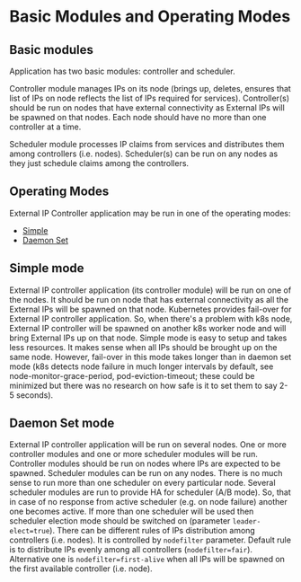 Basic Modules and Operating Modes
=================================

## Basic modules

Application has two basic modules: controller and scheduler. 

Controller module manages IPs on its node (brings up, deletes, ensures that list
of IPs on node reflects the list of IPs required for services).
Controller(s) should be run on nodes that have external connectivity as
External IPs will be spawned on that nodes. Each node should have no more than
one controller at a time.

Scheduler module processes IP claims from services and distributes them among
controllers (i.e. nodes).
Scheduler(s) can be run on any nodes as they just schedule claims among the
controllers.

## Operating Modes

External IP Controller application may be run in one of the operating modes:
* [Simple](#simple-mode)
* [Daemon Set](#daemon-set)

## Simple mode

External IP controller application (its controller module) will be run on one of
the nodes. It should be run on node that has external connectivity as all the
External IPs will be spawned on that node.
Kubernetes provides fail-over for External IP controller application. So, when
there's a problem with k8s node, External IP controller will be spawned on
another k8s worker node and will bring External IPs up on that node.
Simple mode is easy to setup and takes less resources. It makes sense when all
IPs should be brought up on the same node. However, fail-over in this mode takes
longer than in daemon set mode (k8s detects node failure in much longer
intervals by default, see node-monitor-grace-period, pod-eviction-timeout; these
could be minimized but there was no research on how safe is it to set them to
say 2-5 seconds).

## Daemon Set mode

External IP controller application will be run on several nodes. One or more
controller modules and one or more scheduler modules will be run. Controller
modules should be run on nodes where IPs are expected to be spawned. Scheduler
modules can be run on any nodes. There is no much sense to run more than one
scheduler on every particular node. Several scheduler modules are run to provide
HA for scheduler (A/B mode). So, that in case of no response from active
scheduler (e.g. on node failure) another one becomes active. If more than one
scheduler will be used then scheduler election mode should be switched on
(parameter `leader-elect=true`).
There can be different rules of IPs distribution among controllers (i.e. nodes).
It is controlled by `nodefilter` parameter. Default rule is to distribute IPs
evenly among all controllers (`nodefilter=fair`). Alternative one is
`nodefilter=first-alive` when all IPs will be spawned on the first available
controller (i.e. node).


